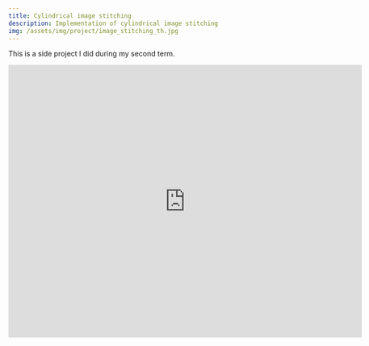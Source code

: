 ```yaml
---
title: Cylindrical image stitching
description: Implementation of cylindrical image stitching
img: /assets/img/project/image_stitching_th.jpg
---
```


This is a side project I did during my second term.

<iframe src="https://docs.google.com/presentation/d/1IZHwPCMRxfz5jRchR-Jn6vMYlwOJNCTlM3HPvQC83NQ/embed?start=false&loop=false&delayms=3000" frameborder="0" width="700" height="541" allowfullscreen="true" mozallowfullscreen="true" webkitallowfullscreen="true"></iframe>